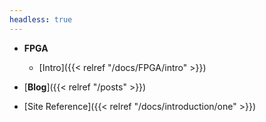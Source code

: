 ```yaml
---
headless: true
---
```


- **FPGA**
    - [Intro]({{< relref "/docs/FPGA/intro" >}})

- [**Blog**]({{< relref "/posts" >}})


- [Site Reference]({{< relref "/docs/introduction/one" >}})
